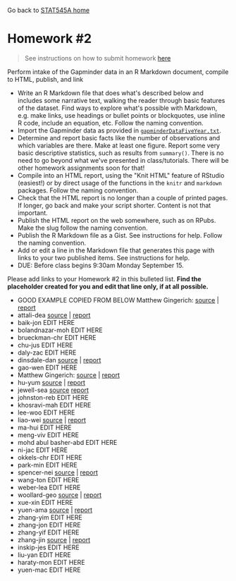 Go back to [STAT545A home](current.html)

Homework #2
========================================================

> See instructions on how to submit homework [here](hw00_instructions.html)

Perform intake of the Gapminder data in an R Markdown document, compile to HTML, publish, and link

  * Write an R Markdown file that does what's described below and includes some narrative text, walking the reader through basic features of the dataset. Find ways to explore what's possible with Markdown, e.g. make links, use headings or bullet points or blockquotes, use inline R code, include an equation, etc. Follow the naming convention.
  * Import the Gapminder data as provided in [`gapminderDataFiveYear.txt`](http://www.stat.ubc.ca/~jenny/notOcto/STAT545A/examples/gapminder/data/gapminderDataFiveYear.txt).
  * Determine and report basic facts like the number of observations and which variables are there. Make at least one figure. Report some very basic descriptive statistics, such as results from `summary()`. There is no need to go beyond what we've presented in class/tutorials. There will be other homework assignments soon for that!
  * Compile into an HTML report, using the "Knit HTML" feature of RStudio (easiest!) or by direct usage of the functions in the `knitr` and `markdown` packages. Follow the naming convention.
  * Check that the HTML report is no longer than a couple of printed pages. If longer, go back and make your script shorter. Content is not that important.
  * Publish the HTML report on the web somewhere, such as on RPubs. Make the slug follow the naming convention.
  * Publish the R Markdown file as a Gist. See instructions for help. Follow the naming convention.
  * Add or edit a line in the Markdown file that generates this page with links to your two published items. See instructions for help.
  * DUE: Before class begins 9:30am Monday September 15.
  
Please add links to your Homework #2 in this bulleted list. __Find the placeholder created for you and edit that line only, if at all possible.__

  * GOOD EXAMPLE COPIED FROM BELOW Matthew Gingerich: [source](https://gist.github.com/MattGingerich/6544485#file-stat545a-2013-hw02_gingerich-mat-rmd) | [report](http://rpubs.com/majugi/stat545a-2013-hw02_gingerich-mat)
  * attali-dea [source](https://gist.github.com/daattali/6547430#file-stat545a-2013-hw02_attali-dea-rmd) | [report](http://rpubs.com/daattali/stat545a-2013-hw02_attali-dea) 
  * baik-jon EDIT HERE
  * bolandnazar-moh EDIT HERE
  * brueckman-chr EDIT HERE
  * chu-jus EDIT HERE
  * daly-zac EDIT HERE
  * dinsdale-dan [source](https://gist.github.com/danieldinsdale/6554514#file-stat545a-2013-hw02_dinsdale-dan-rmd) | [report](http://rpubs.com/danieldinsdale/stat545a-2013-hw02_dinsdale-dan)
  * gao-wen EDIT HERE
  * Matthew Gingerich: [source](https://gist.github.com/MattGingerich/6544485#file-stat545a-2013-hw02_gingerich-mat-rmd) | [report](http://rpubs.com/majugi/stat545a-2013-hw02_gingerich-mat)
  * hu-yum [source](https://gist.github.com/smilecat/6556150#file-stat545a-2013-hw02_hu-yum-rmd) | [report](http://rpubs.com/smilecat/stat545a-2013-hw02_hu-yum)
  * jewell-sea [source](https://gist.github.com/jewellsean/d5d9ae6cf9ff9da193db#file-stat545a-2013-hw02_jewell-sea-rmd) [report](http://rpubs.com/jewellsean/stat545a-2013-hw02_jewell-sea)
  * johnston-reb EDIT HERE
  * khosravi-mah EDIT HERE
  * lee-woo EDIT HERE
  * liao-wei [source](https://gist.github.com/feiba/6546717#file-stat545a-2013-hw02_liao_wei-rmd) | [report](http://rpubs.com/winson/stat545a-2013-hw02_liao_wei)
  * ma-hui EDIT HERE
  * meng-viv EDIT HERE
  * mohd abul basher-abd EDIT HERE
  * ni-jac EDIT HERE
  * okkels-chr EDIT HERE
  * park-min EDIT HERE
  * spencer-nei [source](https://gist.github.com/neilspencer/6558151#file-stat545a-2013-hw02_spencer-neil-rmd) | [report](http://rpubs.com/neil_spencer/stat545a-2013-hw02_spencer-nei)
  * wang-ton EDIT HERE
  * weber-lea EDIT HERE
  * woollard-geo [source](https://gist.github.com/geoffwoollard/6545701#file-stat545a-2013-hw02_woollard-geo-rmd) | [report](http://rpubs.com/gwoollard/stat545a-2013-hw02_woollard-geo)
  * xue-xin EDIT HERE
  * yuen-ama [source](https://gist.github.com/amandammor/6557207#file-stat545a-2013-hw02_yuen-ama-rmd) | [report](http://rpubs.com/amandammor/stat545a-2013-hw02_yuen-ama)
  * zhang-yim EDIT HERE
  * zhang-jon EDIT HERE
  * zhang-yif EDIT HERE
  * zhang-jin [source](https://gist.github.com/0527zhangjinyuan/6546926#file-stat545a-2013-hw02_zhang-jin-rmd) | [report](http://rpubs.com/zhangjinyuan/stat545a-2013-hw02_zhang-jin)
  * inskip-jes EDIT HERE
  * liu-yan EDIT HERE
  * haraty-mon EDIT HERE
  * yuen-mac EDIT HERE
